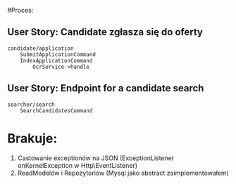 #Proces:
## User Story: Candidate zgłasza się do oferty
    candidate/application
        SubmitApplicationCommand
        IndexApplicationCommand
            OcrService->handle

## User Story: Endpoint for a candidate search
    searcher/search
        SearchCandidatesCommand


# Brakuje:
1. Castowanie exceptionów na JSON (ExceptionListener onKernelException w Http\EventListener)
2. ReadModelów i Repozytoriów (Mysql jako abstract zaimplementowałem)



